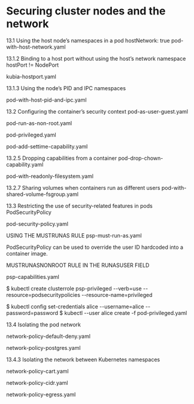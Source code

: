 # Securing cluster nodes and the network


13.1 Using the host node’s namespaces in a pod
hostNetwork: true
pod-with-host-network.yaml

13.1.2 Binding to a host port without using the host’s network
namespace
hostPort != NodePort

kubia-hostport.yaml

13.1.3 Using the node’s PID and IPC namespaces

pod-with-host-pid-and-ipc.yaml

13.2 Configuring the container’s security context
pod-as-user-guest.yaml

pod-run-as-non-root.yaml

pod-privileged.yaml

pod-add-settime-capability.yaml

13.2.5 Dropping capabilities from a container
pod-drop-chown-capability.yaml

pod-with-readonly-filesystem.yaml

13.2.7 Sharing volumes when containers run as different users
pod-with-shared-volume-fsgroup.yaml

13.3 Restricting the use of security-related features in pods
PodSecurityPolicy

pod-security-policy.yaml

USING THE MUSTRUNAS RULE
psp-must-run-as.yaml

PodSecurityPolicy can be used to override the user ID
hardcoded into a container image.

MUSTRUNASNONROOT RULE IN THE RUNASUSER FIELD


psp-capabilities.yaml

$ kubectl create clusterrole psp-privileged --verb=use --resource=podsecuritypolicies --resource-name=privileged

$ kubectl config set-credentials alice --username=alice --password=password
$ kubectl --user alice create -f pod-privileged.yaml


13.4 Isolating the pod network

network-policy-default-deny.yaml

network-policy-postgres.yaml

13.4.3 Isolating the network between Kubernetes namespaces

network-policy-cart.yaml

network-policy-cidr.yaml

network-policy-egress.yaml
